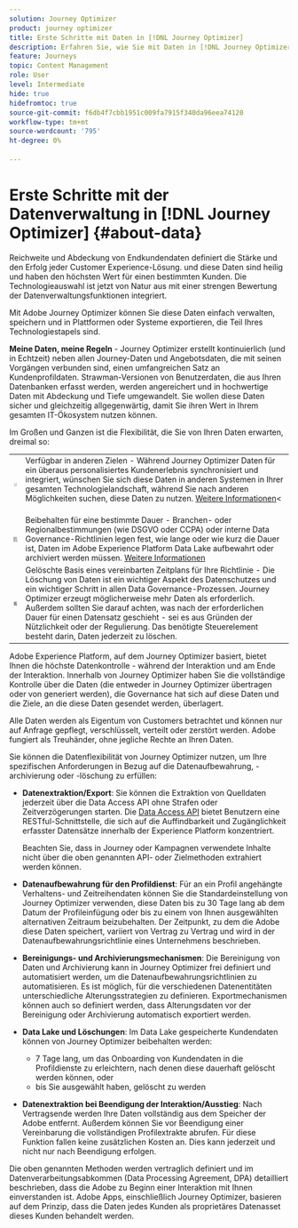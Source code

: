 ```yaml
---
solution: Journey Optimizer
product: journey optimizer
title: Erste Schritte mit Daten in [!DNL Journey Optimizer]
description: Erfahren Sie, wie Sie mit Daten in [!DNL Journey Optimizer]
feature: Journeys
topic: Content Management
role: User
level: Intermediate
hide: true
hidefromtoc: true
source-git-commit: f6db4f7cbb1951c009fa7915f340da96eea74120
workflow-type: tm+mt
source-wordcount: '795'
ht-degree: 0%

---
```


# Erste Schritte mit der Datenverwaltung in [!DNL Journey Optimizer] {#about-data}

Reichweite und Abdeckung von Endkundendaten definiert die Stärke und den Erfolg jeder Customer Experience-Lösung. und diese Daten sind heilig und haben den höchsten Wert für einen bestimmten Kunden. Die Technologieauswahl ist jetzt von Natur aus mit einer strengen Bewertung der Datenverwaltungsfunktionen integriert.

Mit Adobe Journey Optimizer können Sie diese Daten einfach verwalten, speichern und in Plattformen oder Systeme exportieren, die Teil Ihres Technologiestapels sind.

**Meine Daten, meine Regeln** - Journey Optimizer erstellt kontinuierlich (und in Echtzeit) neben allen Journey-Daten und Angebotsdaten, die mit seinen Vorgängen verbunden sind, einen umfangreichen Satz an Kundenprofildaten. Strawman-Versionen von Benutzerdaten, die aus Ihren Datenbanken erfasst werden, werden angereichert und in hochwertige Daten mit Abdeckung und Tiefe umgewandelt. Sie wollen diese Daten sicher und gleichzeitig allgegenwärtig, damit Sie ihren Wert in Ihrem gesamten IT-Ökosystem nutzen können.

Im Großen und Ganzen ist die Flexibilität, die Sie von Ihren Daten erwarten, dreimal so:


<table style="table-layout:fixed">
<tr style="border: 0;">
  <td>
    <img alt="Ziele" src="assets/do-not-localize/dest.png" />
    <br>
  </td>
  <td>
    <div>Verfügbar in anderen Zielen - Während Journey Optimizer Daten für ein überaus personalisiertes Kundenerlebnis synchronisiert und integriert, wünschen Sie sich diese Daten in anderen Systemen in Ihrer gesamten Technologielandschaft, während Sie nach anderen Möglichkeiten suchen, diese Daten zu nutzen. <a href="../start/ajo-integrations.md">Weitere Informationen</a>&lt;</div>
    <br>
  </td>
</tr>
<tr style="border: 0;">
  <td>
    <img alt="Treue" src="assets/do-not-localize/retention.png" />
  </td>
  <td>
    <div>Beibehalten für eine bestimmte Dauer - Branchen- oder Regionalbestimmungen (wie DSGVO oder CCPA) oder interne Data Governance-Richtlinien legen fest, wie lange oder wie kurz die Dauer ist, Daten im Adobe Experience Platform Data Lake aufbewahrt oder archiviert werden müssen. <a href="../privacy/get-started-privacy.md">Weitere Informationen</a></div>
  </td>
</tr>
<tr style="border: 0;">
  <td>
    <img alt="policy" src="assets/do-not-localize/policy.png" />
    <br>
  </td>
  <td>
    <div>Gelöschte Basis eines vereinbarten Zeitplans für Ihre Richtlinie - Die Löschung von Daten ist ein wichtiger Aspekt des Datenschutzes und ein wichtiger Schritt in allen Data Governance-Prozessen. Journey Optimizer erzeugt möglicherweise mehr Daten als erforderlich. Außerdem sollten Sie darauf achten, was nach der erforderlichen Dauer für einen Datensatz geschieht - sei es aus Gründen der Nützlichkeit oder der Regulierung. Das benötigte Steuerelement besteht darin, Daten jederzeit zu löschen.</div>
  </td>
</tr>
</table>

Adobe Experience Platform, auf dem Journey Optimizer basiert, bietet Ihnen die höchste Datenkontrolle - während der Interaktion und am Ende der Interaktion. Innerhalb von Journey Optimizer haben Sie die vollständige Kontrolle über die Daten (die entweder in Journey Optimizer übertragen oder von generiert werden), die Governance hat sich auf diese Daten und die Ziele, an die diese Daten gesendet werden, überlagert.

Alle Daten werden als Eigentum von Customers betrachtet und können nur auf Anfrage gepflegt, verschlüsselt, verteilt oder zerstört werden. Adobe fungiert als Treuhänder, ohne jegliche Rechte an Ihren Daten.

Sie können die Datenflexibilität von Journey Optimizer nutzen, um Ihre spezifischen Anforderungen in Bezug auf die Datenaufbewahrung, -archivierung oder -löschung zu erfüllen:

* **Datenextraktion/Export**: Sie können die Extraktion von Quelldaten jederzeit über die Data Access API ohne Strafen oder Zeitverzögerungen starten. Die [Data Access API](https://experienceleague.adobe.com/docs/experience-platform/data-access/api.html) bietet Benutzern eine RESTful-Schnittstelle, die sich auf die Auffindbarkeit und Zugänglichkeit erfasster Datensätze innerhalb der Experience Platform konzentriert. <!--In the future (on roadmap), you can use file-based destinations to export and migrate log data from Adobe Journey Optimizer. -->

   Beachten Sie, dass in Journey oder Kampagnen verwendete Inhalte nicht über die oben genannten API- oder Zielmethoden extrahiert werden können.

* **Datenaufbewahrung für den Profildienst**: Für an ein Profil angehängte Verhaltens- und Zeitreihendaten können Sie die Standardeinstellung von Journey Optimizer verwenden, diese Daten bis zu 30 Tage lang ab dem Datum der Profileinfügung oder bis zu einem von Ihnen ausgewählten alternativen Zeitraum beizubehalten. Der Zeitpunkt, zu dem die Adobe diese Daten speichert, variiert von Vertrag zu Vertrag und wird in der Datenaufbewahrungsrichtlinie eines Unternehmens beschrieben.

* **Bereinigungs- und Archivierungsmechanismen**: Die Bereinigung von Daten und Archivierung kann in Journey Optimizer frei definiert und automatisiert werden, um die Datenaufbewahrungsrichtlinien zu automatisieren. Es ist möglich, für die verschiedenen Datenentitäten unterschiedliche Alterungsstrategien zu definieren. Exportmechanismen können auch so definiert werden, dass Alterungsdaten vor der Bereinigung oder Archivierung automatisch exportiert werden.

* **Data Lake und Löschungen**: Im Data Lake gespeicherte Kundendaten können von Journey Optimizer beibehalten werden:

   * 7 Tage lang, um das Onboarding von Kundendaten in die Profildienste zu erleichtern, nach denen diese dauerhaft gelöscht werden können, oder
   * bis Sie ausgewählt haben, gelöscht zu werden

* **Datenextraktion bei Beendigung der Interaktion/Ausstieg**: Nach Vertragsende werden Ihre Daten vollständig aus dem Speicher der Adobe entfernt. Außerdem können Sie vor Beendigung einer Vereinbarung die vollständigen Profilextrakte abrufen. Für diese Funktion fallen keine zusätzlichen Kosten an. Dies kann jederzeit und nicht nur nach Beendigung erfolgen.

Die oben genannten Methoden werden vertraglich definiert und im Datenverarbeitungsabkommen (Data Processing Agreement, DPA) detailliert beschrieben, dass die Adobe zu Beginn einer Interaktion mit Ihnen einverstanden ist. Adobe Apps, einschließlich Journey Optimizer, basieren auf dem Prinzip, dass die Daten jedes Kunden als proprietäres Datenasset dieses Kunden behandelt werden.

